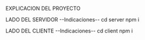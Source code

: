 EXPLICACION DEL PROYECTO

LADO DEL SERVIDOR
--Indicaciones--
cd server
npm i

LADO DEL CLIENTE
--Indicaciones--
cd client
npm i
